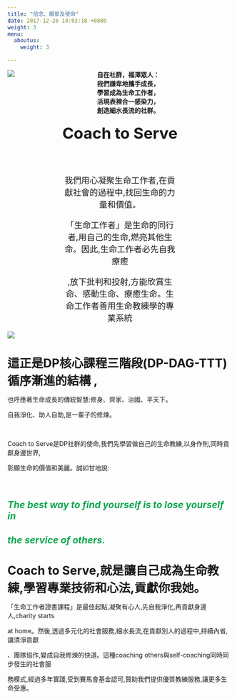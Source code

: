 ```yaml
---
title: "信念、願景及使命"
date: 2017-12-26 14:03:18 +0800
weight: 3
menu:
  aboutus:
    weight: 3

---
```

<div class="vision-container">
    <div class="background columns">
        <div class="is-offset-4 column is-narrow">
            <img class="logo" src="/img/title.png">
        </div>
        <div class="slogan column is-narrow">
            <b>自在社群，福澤眾人：</b><br>
            <b>我們謙卑地攜手成長，</b><br>
            <b>學習成為生命工作者，</b><br>
            <b>活現表裡合一感染力，</b><br>
            <b>創造細水長流的社群。</b>
        </div>
    </div>
</div>
<h3 style="font-size:26pt;text-align:center; margin-top: 20px;"> Coach to Serve </h2>
    <br>
    <div style="width:50%;text-align:center;margin:0 25%;font-size:14pt">
        <p>我們用心凝聚生命工作者,在貢獻社會的過程中,找回生命的力量和價值。</p>
        <p>「生命工作者」是生命的同行者,用自己的生命,燃亮其他生命。因此,生命工作者必先自我療癒</p>
        <p>,放下批判和投射,方能欣賞生命、感動生命、療癒生命。生命工作者善用生命教練學的專業系統</p>
    </div>
    <div>
        <img src="/img/content.png">
    </div>
    <br>
    <br>
    <div>
        <b style="font-size:20pt;">這正是DP核心課程三階段(DP-DAG-TTT) 循序漸進的結構 ,</b>
        <p>也呼應著生命成長的傳統智慧:修身、齊家、治國、平天下。</p>
        <p>自我淨化、助人自助,是一輩子的修煉。</p>
        <br>
        <p>Coach to Serve是DP社群的使命,我們先學習做自己的生命教練,以身作則,同時貢獻身邊世界,</p>
        <p>彰顯生命的價值和美麗。誠如甘地說:</p>
        <br>
        <h2>
            <i style="color:#0CA64E">The best way to find yourself is to lose yourself in</i>
        </h2>
        <h2>
            <i style="color:#0CA64E">the service of others.</i>
        </h2>
        <br>
        <b style="font-size:20pt;">Coach to Serve,就是讓自己成為生命教練,學習專業技術和心法,貢獻你我她。</b>
        <p>「生命工作者證書課程」是最佳起點,凝聚有心人,先自我淨化,再貢獻身邊人,charity starts</p>
        <p>at home。然後,透過多元化的社會服務,細水長流,在貢獻別人的過程中,持續內省,讓清淨貢獻</p>
        <p>、團隊協作,變成自我修煉的快道。這種coaching others與self-coaching同時同步發生的社會服</p>
        <p>務模式,經過多年實踐,受到賽馬會基金認可,贊助我們提供優質教練服務,讓更多生命受惠。</p>
        <br>
        <br>
    </div>